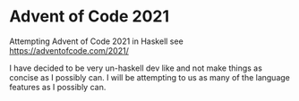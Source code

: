 # Advent of Code 2021
Attempting Advent of Code 2021 in Haskell
see https://adventofcode.com/2021/

I have decided to be very un-haskell dev like and not make things as concise as I possibly can. I will be attempting to us as many of the language features as I possibly can.
